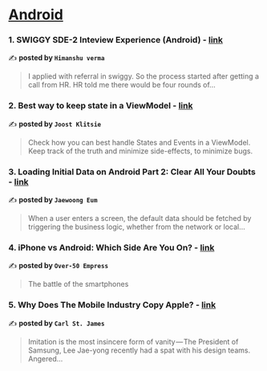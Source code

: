 
<h1><a href=https://medium.com/tag/android/recommended target="_blank" rel="noopener noreferrer">Android</a></h1>
<h3>1. SWIGGY SDE-2 Inteview Experience (Android) - <a href="https://medium.com/@himv1998/swiggy-sde-2-inteview-experience-android-7906956a924a" target="_blank" rel="noopener noreferrer">link</a></h3>

✍️ **posted by `Himanshu verma`**

<blockquote>I applied with referral in swiggy.
So the process started after getting a call from HR.
HR told me there would be four rounds of…</blockquote>

<h3>2. Best way to keep state in a ViewModel - <a href="https://medium.com/proandroiddev/best-way-to-keep-state-in-a-viewmodel-d8334712265" target="_blank" rel="noopener noreferrer">link</a></h3>

✍️ **posted by `Joost Klitsie`**

<blockquote>Check how you can best handle States and Events in a ViewModel. Keep track of the truth and minimize side-effects, to minimize bugs.</blockquote>

<h3>3. Loading Initial Data on Android Part 2: Clear All Your Doubts - <a href="https://medium.com/proandroiddev/loading-initial-data-part-2-clear-all-your-doubts-0f621bfd06a0" target="_blank" rel="noopener noreferrer">link</a></h3>

✍️ **posted by `Jaewoong Eum`**

<blockquote>When a user enters a screen, the default data should be fetched by triggering the business logic, whether from the network or local…</blockquote>

<h3>4. iPhone vs Android: Which Side Are You On? - <a href="https://medium.com/the-shortform/iphone-vs-android-which-side-are-you-on-19eab72bb096" target="_blank" rel="noopener noreferrer">link</a></h3>

✍️ **posted by `Over-50 Empress`**

<blockquote>The battle of the smartphones</blockquote>

<h3>5. Why Does The Mobile Industry Copy Apple? - <a href="https://medium.com/macoclock/why-does-the-mobile-industry-copy-apple-dbb04b44b88d" target="_blank" rel="noopener noreferrer">link</a></h3>

✍️ **posted by `Carl St. James`**

<blockquote>Imitation is the most insincere form of vanity — The President of Samsung, Lee Jae-yong recently had a spat with his design teams. Angered…</blockquote>

